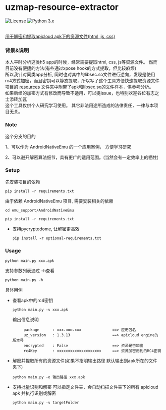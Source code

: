 # uzmap-resource-extractor
[![License](https://img.shields.io/badge/License-Apache%202.0-blue.svg)](LICENSE)
[![Python 3.x](https://img.shields.io/badge/python-3.x-blue.svg)](https://github.com/python/cpython/tree/master)

<br><u>用于解密和提取apicloud apk下的资源文件(html, js ,css)</u>
### 背景&说明 ###
本人平时分析这类h5 app的时候，经常需要提取html, css, js等资源文件。  然而目前没有便捷的方法(有些通过xpose hook的方式提取，但比较麻烦)
<br>所以我针对同类app分析, 同时也对其中的libsec.so文件进行逆向，发现是使用rc4方式加密，而且密钥可以静态提取，所以写了这个工具方便快速提取资源文件
<br>项目的 [resources](https://github.com/newdive/resources) 文件夹中附带了apk和libsec.so的文件样本，供参考分析。 
<br>如果后续的加密方式有修改而导致不适用，可以提issue，也特别欢迎各位有志之士添砖加瓦
<br>这个工具仅供个人研究学习使用。 其它非法用途所造成的法律责任，一律与本项目无关。

### Note ###
  这个分支的目的

  1、可以作为 AndroidNativeEmu 的一个应用案例， 方便学习研究

  2、可以避开解密算法细节，具有更广的适用范围。(当然会有一定效率上的牺牲)

### Setup ###
先安装项目的依赖
```
pip install -r requirements.txt
```

由于依赖 AndroidNativeEmu 项目, 需要安装相关的依赖
```
cd emu_support/AndroidNativeEmu

pip install -r requirements.txt
```

- 支持pycryptodome, 让解密更高效

  ```
  pip install -r optional-requirements.txt
  ```

### Usage ###
```
python main.py xxx.apk
```
支持参数列表通过 -h查看
```
python main.py -h
```

具体用例

- 查看apk中的rc4密钥

  ```python main.py -v xxx.apk ```
  
  输出信息说明
   ```
        package      : xxx.ooo.xxx              ==> 应用包名
        uz_version   : 1.3.13                   ==> apicloud engine的版本号
        encrypted    : False                    ==> 资源是否加密
        rc4Key       : xxxxxxxxxxxxxxxxxxxx     ==> 资源加密用到的RC4密钥
    ```

- 解密并提取所有的资源文件(如果不指明输出路径 默认输出到apk所在的文件夹下)

  ```python main.py -o 输出路径 xxx.apk ```
  
- 支持批量识别和解密 可以指定文件夹，会自动扫描文件夹下的所有 apicloud apk 并执行识别或解密

   ```python main.py -v targetFolder```



